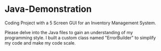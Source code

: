 # Java-Demonstration
Coding Project with a 5 Screen GUI for an Inventory Management System. 

Please delve into the Java files to gain an understanding of my programming style.  I built a custom class named "ErrorBuilder" to 
simplify my code and make my code scale.  
